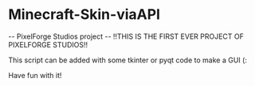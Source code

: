 # Minecraft-Skin-viaAPI

-- PixelForge Studios project --
!!THIS IS THE FIRST EVER PROJECT OF PIXELFORGE STUDIOS!!

This script can be added with some tkinter or pyqt code to make a GUI (:

Have fun with it!
